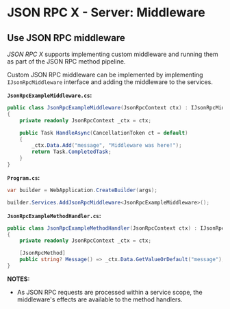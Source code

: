 # JSON RPC X - Server: Middleware

## Use JSON RPC middleware

_JSON RPC X_ supports implementing custom middleware and
running them as part of the JSON RPC method pipeline.

Custom JSON RPC middleware can be implemented by implementing `IJsonRpcMiddleware` interface
and adding the middleware to the services.

**`JsonRpcExampleMiddleware.cs`:**

```cs
public class JsonRpcExampleMiddleware(JsonRpcContext ctx) : IJsonRpcMiddleware
{
    private readonly JsonRpcContext _ctx = ctx;

    public Task HandleAsync(CancellationToken ct = default)
    {
        _ctx.Data.Add("message", "Middleware was here!");
        return Task.CompletedTask;
    }
}
```

**`Program.cs`:**

```cs
var builder = WebApplication.CreateBuilder(args);

builder.Services.AddJsonRpcMiddleware<JsonRpcExampleMiddleware>();
```

**`JsonRpcExampleMethodHandler.cs`:**
```cs
public class JsonRpcExampleMethodHandler(JsonRpcContext ctx) : IJsonRpcMethodHandler
{
    private readonly JsonRpcContext _ctx = ctx;

    [JsonRpcMethod]
    public string? Message() => _ctx.Data.GetValueOrDefault("message");
}
```

**NOTES:**
- As JSON RPC requests are processed within a service scope,
  the middleware's effects are available to the method handlers.
